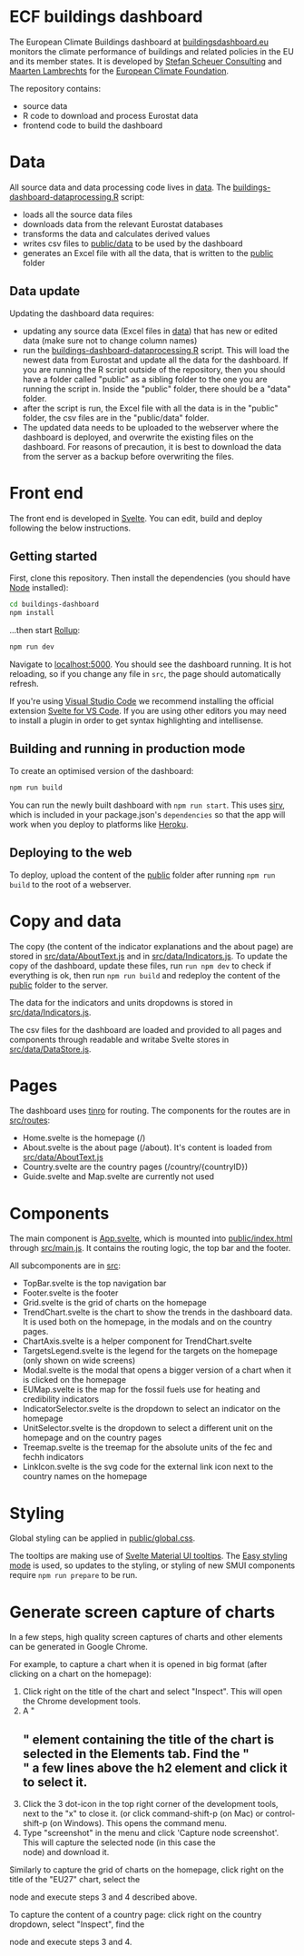 # ECF buildings dashboard

The European Climate Buildings dashboard at [buildingsdashboard.eu](http://buildingsdashboard.eu) monitors the climate performance of buildings and related policies in the EU and its member states. It is developed by [Stefan Scheuer Consulting](https://www.stefanscheuer.eu/) and [Maarten Lambrechts](https://www.maartenlambrechts.com/) for the [European Climate Foundation](https://europeanclimate.org/).

The repository contains:

- source data
- R code to download and process Eurostat data
- frontend code to build the dashboard

# Data

All source data and data processing code lives in [data](data).
The [buildings-dashboard-dataprocessing.R](/data/buildings-dashboard-dataprocessing.R) script:

- loads all the source data files
- downloads data from the relevant Eurostat databases
- transforms the data and calculates derived values
- writes csv files to [public/data](public/data) to be used by the dashboard
- generates an Excel file with all the data, that is written to the [public](public) folder

## Data update

Updating the dashboard data requires:

- updating any source data (Excel files in [data](data)) that has new or edited data (make sure not to change column names)
- run the [buildings-dashboard-dataprocessing.R](/data/buildings-dashboard-dataprocessing.R) script. This will load the newest data from Eurostat and update all the data for the dashboard. If you are running the R script outside of the repository, then you should have a folder called "public" as a sibling folder to the one you are running the script in. Inside the "public" folder, there should be a "data" folder.
- after the script is run, the Excel file with all the data is in the "public" folder, the csv files are in the "public/data" folder.
- The updated data needs to be uploaded to the webserver where the dashboard is deployed, and overwrite the existing files on the dashboard. For reasons of precaution, it is best to download the data from the server as a backup before overwriting the files.

# Front end

The front end is developed in [Svelte](https://svelte.dev/). You can edit, build and deploy following the below instructions.

## Getting started

First, clone this repository. Then install the dependencies (you should have [Node](https://nodejs.org/en/) installed):

```bash
cd buildings-dashboard
npm install
```

...then start [Rollup](https://rollupjs.org):

```bash
npm run dev
```

Navigate to [localhost:5000](http://localhost:5000). You should see the dashboard running. It is hot reloading, so if you change any file in `src`, the page should automatically refresh.

If you're using [Visual Studio Code](https://code.visualstudio.com/) we recommend installing the official extension [Svelte for VS Code](https://marketplace.visualstudio.com/items?itemName=svelte.svelte-vscode). If you are using other editors you may need to install a plugin in order to get syntax highlighting and intellisense.

## Building and running in production mode

To create an optimised version of the dashboard:

```bash
npm run build
```

You can run the newly built dashboard with `npm run start`. This uses [sirv](https://github.com/lukeed/sirv), which is included in your package.json's `dependencies` so that the app will work when you deploy to platforms like [Heroku](https://heroku.com).

## Deploying to the web

To deploy, upload the content of the [public](public) folder after running `npm run build` to the root of a webserver.

# Copy and data

The copy (the content of the indicator explanations and the about page) are stored in [src/data/AboutText.js](src/data/AboutText.js) and in [src/data/Indicators.js](src/data/Indicators). To update the copy of the dashboard, update these files, run `run npm dev` to check if everything is ok, then run `npm run build` and redeploy the content of the [public](public) folder to the server.

The data for the indicators and units dropdowns is stored in [src/data/Indicators.js](src/data/Indicators.js).

The csv files for the dashboard are loaded and provided to all pages and components through readable and writabe Svelte stores in [src/data/DataStore.js](src/data/DataStore.js).

# Pages

The dashboard uses [tinro](https://github.com/AlexxNB/tinro) for routing. The components for the routes are in [src/routes](src/routes):

- Home.svelte is the homepage (/)
- About.svelte is the about page (/about). It's content is loaded from [src/data/AboutText.js](src/data/AboutText.js)
- Country.svelte are the country pages (/country/{countryID})
- Guide.svelte and Map.svelte are currently not used

# Components

The main component is [App.svelte](src/App.svelte), which is mounted into [public/index.html](public/index.html) through [src/main.js](src/main.js). It contains the routing logic, the top bar and the footer.

All subcomponents are in [src](src):

- TopBar.svelte is the top navigation bar
- Footer.svelte is the footer
- Grid.svelte is the grid of charts on the homepage
- TrendChart.svelte is the chart to show the trends in the dashboard data. It is used both on the homepage, in the modals and on the country pages.
- ChartAxis.svelte is a helper component for TrendChart.svelte
- TargetsLegend.svelte is the legend for the targets on the homepage (only shown on wide screens)
- Modal.svelte is the modal that opens a bigger version of a chart when it is clicked on the homepage
- EUMap.svelte is the map for the fossil fuels use for heating and credibility indicators
- IndicatorSelector.svelte is the dropdown to select an indicator on the homepage
- UnitSelector.svelte is the dropdown to select a different unit on the homepage and on the country pages
- Treemap.svelte is the treemap for the absolute units of the fec and fechh indicators
- LinkIcon.svelte is the svg code for the external link icon next to the country names on the homepage

# Styling

Global styling can be applied in [public/global.css](public/global.css).

The tooltips are making use of [Svelte Material UI tooltips](https://sveltematerialui.com/demo/tooltip/). The [Easy styling mode](https://sveltematerialui.com/SASS.md#easy-styling-method) is used, so updates to the styling, or styling of new SMUI components require `npm run prepare` to be run.

# Generate screen capture of charts

In a few steps, high quality screen captures of charts and other elements can be generated in Google Chrome.

For example, to capture a chart when it is opened in big format (after clicking on a chart on the homepage):

1. Click right on the title of the chart and select "Inspect". This will open the Chrome development tools.
2. A "<h2>" element containing the title of the chart is selected in the Elements tab. Find the "<div class="modal ...">" a few lines above the h2 element and click it to select it.
3. Click the 3 dot-icon in the top right corner of the development tools, next to the "x" to close it. (or click command-shift-p (on Mac) or control-shift-p (on Windows). This opens the command menu.
4. Type "screenshot" in the menu and click 'Capture node screenshot'. This will capture the selected node (in this case the <div class="modal ..."> node) and download it.

Similarly to capture the grid of charts on the homepage, click right on the title of the "EU27" chart, select the <div class="grid-container ..."> node and execute steps 3 and 4 described above.

To capture the content of a country page: click right on the country dropdown, select "Inspect", find the <div class="country-page-wrapper ..."> node and execute steps 3 and 4.
